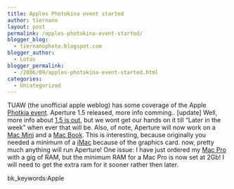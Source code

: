 ```yaml
---
title: Apples Photokina event started
author: tiernano
layout: post
permalink: /apples-photokina-event-started/
blogger_blog:
  - tiernanophoto.blogspot.com
blogger_author:
  - Lotas
blogger_permalink:
  - /2006/09/apples-photokina-event-started.html
categories:
  - Uncategorized
---
```

TUAW (the unofficial apple weblog) has some coverage of the Apple [Photkia event][1]. Aperture 1.5 released, more info comming.. [update] Well, more info about [1.5 is out][2], but we wont get our hands on it till &#8220;Later in the week&#8221; when ever that will be. Also, of note, Aperture will now work on a [Mac Mini][3] and a [Mac Book][4]. This is interesting, because originally you needed a minimum of a [iMac][5] because of the graphics card. now, pretty much anything will run Aperture! One issue: I have just ordered my [Mac Pro][6] with a gig of RAM, but the minimum RAM for a Mac Pro is now set at 2Gb! I will need to get the extra ram for it sooner rather then later. 

bk_keywords:Apple

 [1]: http://www.tuaw.com/2006/09/25/apples-photokina-event-has-started/
 [2]: http://www.apple.com/aperture/newfeatures/
 [3]: http://www.apple.com/macmini
 [4]: http://www.apple.com/macbook
 [5]: http://www.apple.com/imac
 [6]: http://www.apple.com/macpro